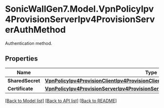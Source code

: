 # SonicWallGen7.Model.VpnPolicyIpv4ProvisionServerIpv4ProvisionServerAuthMethod
Authentication method.

## Properties

Name | Type | Description | Notes
------------ | ------------- | ------------- | -------------
**SharedSecret** | [**VpnPolicyIpv4ProvisionClientIpv4ProvisionClientAuthMethodSharedSecretSharedSecret**](VpnPolicyIpv4ProvisionClientIpv4ProvisionClientAuthMethodSharedSecretSharedSecret.md) |  | [optional] 
**Certificate** | [**VpnPolicyIpv4ProvisionServerIpv4ProvisionServerAuthMethodCertificateCertificate**](VpnPolicyIpv4ProvisionServerIpv4ProvisionServerAuthMethodCertificateCertificate.md) |  | [optional] 

[[Back to Model list]](../README.md#documentation-for-models) [[Back to API list]](../README.md#documentation-for-api-endpoints) [[Back to README]](../README.md)

